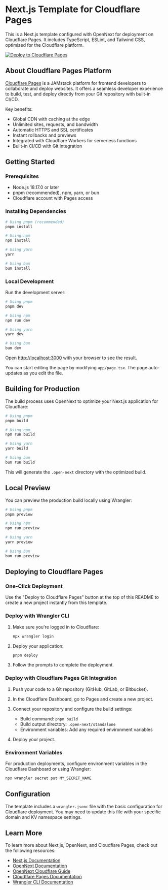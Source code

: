 # Next.js Template for Cloudflare Pages

This is a Next.js template configured with OpenNext for deployment on Cloudflare Pages. It includes TypeScript, ESLint, and Tailwind CSS, optimized for the Cloudflare platform.

[![Deploy to Cloudflare Pages](https://deploy.workers.cloudflare.com/button)](https://deploy.workers.cloudflare.com/?url=https://github.com/drivly/ai/tree/main/templates/cloudflare)

## About Cloudflare Pages Platform

[Cloudflare Pages](https://pages.cloudflare.com/) is a JAMstack platform for frontend developers to collaborate and deploy websites. It offers a seamless developer experience to build, test, and deploy directly from your Git repository with built-in CI/CD.

Key benefits:
- Global CDN with caching at the edge
- Unlimited sites, requests, and bandwidth
- Automatic HTTPS and SSL certificates
- Instant rollbacks and previews
- Integrated with Cloudflare Workers for serverless functions
- Built-in CI/CD with Git integration

## Getting Started

### Prerequisites

- Node.js 18.17.0 or later
- pnpm (recommended), npm, yarn, or bun
- Cloudflare account with Pages access

### Installing Dependencies

```bash
# Using pnpm (recommended)
pnpm install

# Using npm
npm install

# Using yarn
yarn

# Using bun
bun install
```

### Local Development

Run the development server:

```bash
# Using pnpm
pnpm dev

# Using npm
npm run dev

# Using yarn
yarn dev

# Using bun
bun dev
```

Open [http://localhost:3000](http://localhost:3000) with your browser to see the result.

You can start editing the page by modifying `app/page.tsx`. The page auto-updates as you edit the file.

## Building for Production

The build process uses OpenNext to optimize your Next.js application for Cloudflare:

```bash
# Using pnpm
pnpm build

# Using npm
npm run build

# Using yarn
yarn build

# Using bun
bun run build
```

This will generate the `.open-next` directory with the optimized build.

## Local Preview

You can preview the production build locally using Wrangler:

```bash
# Using pnpm
pnpm preview

# Using npm
npm run preview

# Using yarn
yarn preview

# Using bun
bun run preview
```

## Deploying to Cloudflare Pages

### One-Click Deployment

Use the "Deploy to Cloudflare Pages" button at the top of this README to create a new project instantly from this template.

### Deploy with Wrangler CLI

1. Make sure you're logged in to Cloudflare:
   ```bash
   npx wrangler login
   ```

2. Deploy your application:
   ```bash
   pnpm deploy
   ```

3. Follow the prompts to complete the deployment.

### Deploy with Cloudflare Pages Git Integration

1. Push your code to a Git repository (GitHub, GitLab, or Bitbucket).
2. In the Cloudflare Dashboard, go to Pages and create a new project.
3. Connect your repository and configure the build settings:
   - Build command: `pnpm build`
   - Build output directory: `.open-next/standalone`
   - Environment variables: Add any required environment variables

4. Deploy your project.

### Environment Variables

For production deployments, configure environment variables in the Cloudflare Dashboard or using Wrangler:

```bash
npx wrangler secret put MY_SECRET_NAME
```

## Configuration

The template includes a `wrangler.jsonc` file with the basic configuration for Cloudflare deployment. You may need to update this file with your specific domain and KV namespace settings.

## Learn More

To learn more about Next.js, OpenNext, and Cloudflare Pages, check out the following resources:

- [Next.js Documentation](https://nextjs.org/docs)
- [OpenNext Documentation](https://opennext.js.org/)
- [OpenNext Cloudflare Guide](https://opennext.js.org/cloudflare)
- [Cloudflare Pages Documentation](https://developers.cloudflare.com/pages/)
- [Wrangler CLI Documentation](https://developers.cloudflare.com/workers/wrangler/)

